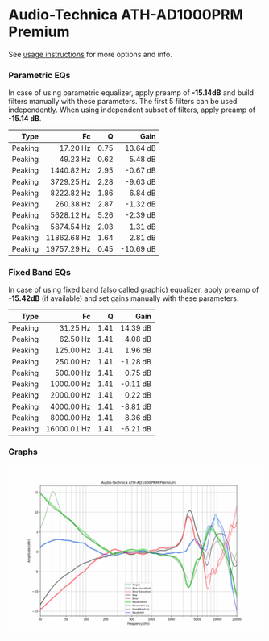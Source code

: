 # Audio-Technica ATH-AD1000PRM Premium
See [usage instructions](https://github.com/jaakkopasanen/AutoEq#usage) for more options and info.

### Parametric EQs
In case of using parametric equalizer, apply preamp of **-15.14dB** and build filters manually
with these parameters. The first 5 filters can be used independently.
When using independent subset of filters, apply preamp of **-15.14 dB**.

| Type    | Fc          |    Q | Gain      |
|--------:|------------:|-----:|----------:|
| Peaking | 17.20 Hz    | 0.75 | 13.64 dB  |
| Peaking | 49.23 Hz    | 0.62 | 5.48 dB   |
| Peaking | 1440.82 Hz  | 2.95 | -0.67 dB  |
| Peaking | 3729.25 Hz  | 2.28 | -9.63 dB  |
| Peaking | 8222.82 Hz  | 1.86 | 6.84 dB   |
| Peaking | 260.38 Hz   | 2.87 | -1.32 dB  |
| Peaking | 5628.12 Hz  | 5.26 | -2.39 dB  |
| Peaking | 5874.54 Hz  | 2.03 | 1.31 dB   |
| Peaking | 11862.68 Hz | 1.64 | 2.81 dB   |
| Peaking | 19757.29 Hz | 0.45 | -10.69 dB |

### Fixed Band EQs
In case of using fixed band (also called graphic) equalizer, apply preamp of **-15.42dB**
(if available) and set gains manually with these parameters.

| Type    | Fc          |    Q | Gain     |
|--------:|------------:|-----:|---------:|
| Peaking | 31.25 Hz    | 1.41 | 14.39 dB |
| Peaking | 62.50 Hz    | 1.41 | 4.08 dB  |
| Peaking | 125.00 Hz   | 1.41 | 1.96 dB  |
| Peaking | 250.00 Hz   | 1.41 | -1.28 dB |
| Peaking | 500.00 Hz   | 1.41 | 0.75 dB  |
| Peaking | 1000.00 Hz  | 1.41 | -0.11 dB |
| Peaking | 2000.00 Hz  | 1.41 | 0.22 dB  |
| Peaking | 4000.00 Hz  | 1.41 | -8.81 dB |
| Peaking | 8000.00 Hz  | 1.41 | 8.36 dB  |
| Peaking | 16000.01 Hz | 1.41 | -6.21 dB |

### Graphs
![](./Audio-Technica%20ATH-AD1000PRM%20Premium.png)